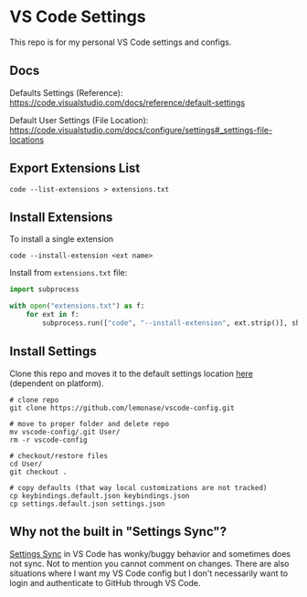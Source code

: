 # VS Code Settings

This repo is for my personal VS Code settings and configs.

## Docs

Defaults Settings (Reference):
https://code.visualstudio.com/docs/reference/default-settings

Default User Settings (File Location):
https://code.visualstudio.com/docs/configure/settings#_settings-file-locations

## Export Extensions List

```shell
code --list-extensions > extensions.txt
```

## Install Extensions

To install a single extension

```shell
code --install-extension <ext name>
```

Install from `extensions.txt` file:

```python
import subprocess

with open("extensions.txt") as f:
    for ext in f:
        subprocess.run(["code", "--install-extension", ext.strip()], shell=True)

```

## Install Settings

Clone this repo and moves it to the default settings location [here](https://code.visualstudio.com/docs/configure/settings#_settings-file-locations)
(dependent on platform).

```shell
# clone repo
git clone https://github.com/lemonase/vscode-config.git

# move to proper folder and delete repo
mv vscode-config/.git User/
rm -r vscode-config

# checkout/restore files
cd User/
git checkout .

# copy defaults (that way local customizations are not tracked)
cp keybindings.default.json keybindings.json
cp settings.default.json settings.json
```

## Why not the built in "Settings Sync"?

[Settings Sync](https://code.visualstudio.com/docs/configure/settings-sync) in
VS Code has wonky/buggy behavior and sometimes does not sync.
Not to mention you cannot comment on changes. There are also situations where I
want my VS Code config but I don't necessarily want to login and authenticate to
GitHub through VS Code.
